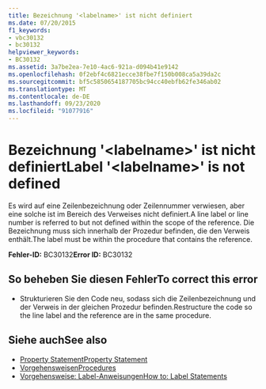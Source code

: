 ```yaml
---
title: Bezeichnung '<labelname>' ist nicht definiert
ms.date: 07/20/2015
f1_keywords:
- vbc30132
- bc30132
helpviewer_keywords:
- BC30132
ms.assetid: 3a7be2ea-7e10-4ac6-921a-d094b41e9142
ms.openlocfilehash: 0f2ebf4c6821ecce38fbe7f150b008ca5a39da2c
ms.sourcegitcommit: bf5c5850654187705bc94cc40ebfb62fe346ab02
ms.translationtype: MT
ms.contentlocale: de-DE
ms.lasthandoff: 09/23/2020
ms.locfileid: "91077916"
---
```

# <a name="label-labelname-is-not-defined"></a><span data-ttu-id="0f223-102">Bezeichnung '\<labelname>' ist nicht definiert</span><span class="sxs-lookup"><span data-stu-id="0f223-102">Label '\<labelname>' is not defined</span></span>

<span data-ttu-id="0f223-103">Es wird auf eine Zeilenbezeichnung oder Zeilennummer verwiesen, aber eine solche ist im Bereich des Verweises nicht definiert.</span><span class="sxs-lookup"><span data-stu-id="0f223-103">A line label or line number is referred to but not defined within the scope of the reference.</span></span> <span data-ttu-id="0f223-104">Die Bezeichnung muss sich innerhalb der Prozedur befinden, die den Verweis enthält.</span><span class="sxs-lookup"><span data-stu-id="0f223-104">The label must be within the procedure that contains the reference.</span></span>  
  
 <span data-ttu-id="0f223-105">**Fehler-ID:** BC30132</span><span class="sxs-lookup"><span data-stu-id="0f223-105">**Error ID:** BC30132</span></span>  
  
## <a name="to-correct-this-error"></a><span data-ttu-id="0f223-106">So beheben Sie diesen Fehler</span><span class="sxs-lookup"><span data-stu-id="0f223-106">To correct this error</span></span>  
  
- <span data-ttu-id="0f223-107">Strukturieren Sie den Code neu, sodass sich die Zeilenbezeichnung und der Verweis in der gleichen Prozedur befinden.</span><span class="sxs-lookup"><span data-stu-id="0f223-107">Restructure the code so the line label and the reference are in the same procedure.</span></span>  
  
## <a name="see-also"></a><span data-ttu-id="0f223-108">Siehe auch</span><span class="sxs-lookup"><span data-stu-id="0f223-108">See also</span></span>

- [<span data-ttu-id="0f223-109">Property Statement</span><span class="sxs-lookup"><span data-stu-id="0f223-109">Property Statement</span></span>](../language-reference/statements/property-statement.md)
- [<span data-ttu-id="0f223-110">Vorgehensweisen</span><span class="sxs-lookup"><span data-stu-id="0f223-110">Procedures</span></span>](../programming-guide/language-features/procedures/index.md)
- [<span data-ttu-id="0f223-111">Vorgehensweise: Label-Anweisungen</span><span class="sxs-lookup"><span data-stu-id="0f223-111">How to: Label Statements</span></span>](../programming-guide/program-structure/how-to-label-statements.md)
